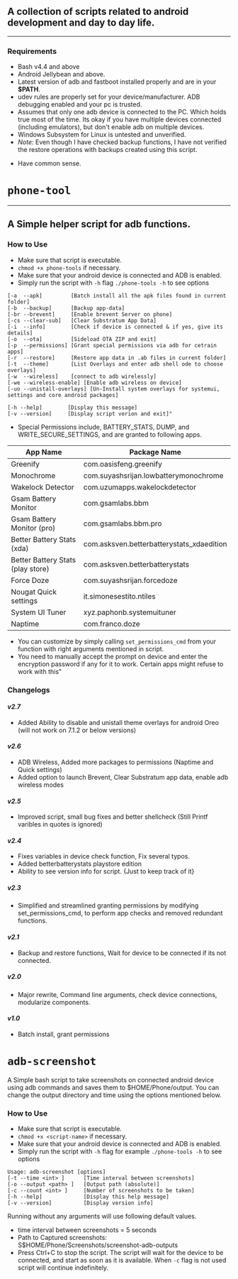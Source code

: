 ## A collection of scripts related to android development and day to day life.
---

### Requirements
* Bash v4.4 and above
* Android Jellybean and above.
* Latest version of adb and fastboot installed properly and are in your **$PATH**.
* udev rules are properly set for your device/manufacturer.
ADB debugging enabled and your pc is trusted.
* Assumes that only one adb device is connected to the PC. Which holds true most of the time.
Its okay if you have multiple devices connected (including emulators),
but don't enable adb on multiple devices.
* Windows Subsystem for Linux is untested and unverified.
* *Note*:  Even though I have checked backup functions,
I have not verified the restore operations with backups created using this script.
- Have common sense.


# `phone-tool`
---
## A Simple helper script for adb functions.


### How to Use
* Make sure that script is executable.
* `chmod +x phone-tools` if necessary.
*  Make sure that your android device is connected and ADB is enabled.
* Simply run the script with `-h` flag `./phone-tools -h` to see options


 ```
 [-a  --apk]         [Batch install all the apk files found in current folder]
 [-b  --backup]      [Backup app-data]
 [-br --brevent]     [Enable brevent Server on phone]
 [-cs --clear-sub]   [Clear Substratum App Data]
 [-i  --info]        [Check if device is connected & if yes, give its details]
 [-o  --ota]         [Sideload OTA ZIP and exit]
 [-p  --permissions] [Grant special permissions via adb for cetrain apps]
 [-r  --restore]     [Restore app data in .ab files in current folder]
 [-t  --theme]       [List Overlays and enter adb shell ode to choose overlays]
 [-w  --wireless]    [connect to adb wirelessly]
 [-we --wireless-enable] [Enable adb wireless on device]
 [-uo --unistall-overlays] [Un-Install system overlays for systemui, settings and core android packages]

 [-h --help]        [Display this message]
 [-v --version]     [Display script verion and exit]"
 ```
* Special Permissions include, BATTERY_STATS, DUMP, and WRITE_SECURE_SETTINGS, and are granted to following apps.

|App Name | Package Name |
|---| --- |
|Greenify | com.oasisfeng.greenify |
|Monochrome | com.suyashsrijan.lowbatterymonochrome |
|Wakelock Detector | com.uzumapps.wakelockdetector |
|Gsam Battery Monitor |com.gsamlabs.bbm |
|Gsam Battery Monitor (pro) | com.gsamlabs.bbm.pro |
|Better Battery Stats (xda) |com.asksven.betterbatterystats_xdaedition |
|Better Battery Stats (play store) | com.asksven.betterbatterystats |
|Force Doze | com.suyashsrijan.forcedoze |
|Nougat Quick settings | it.simonesestito.ntiles |
|System UI Tuner | xyz.paphonb.systemuituner |
|Naptime | com.franco.doze |
* You can customize by simply calling `set_permissions_cmd` from your function with right arguments mentioned in script.
* You need to manually accept the prompt on device and enter the encryption password if any for it to work. Certain apps might refuse to work with this"

### Changelogs


#### _v2.7_
- Added Ability to disable and unistall theme overlays for android Oreo (will not work on 7.1.2 or below versions)

#### _v2.6_
- ADB Wireless, Added more packages to permissions (Naptime and Quick settings)
- Added option to launch Brevent, Clear Substratum app data, enable adb wireless modes

#### _v2.5_
- Improved script, small bug fixes and better shellcheck (Still Printf varibles in quotes is ignored)

#### _v2.4_      
- Fixes  variables in device check function, Fix several typos.
- Added betterbatterystats playstore edition
- Ability to see version info for script. {Just to keep track of it}

##### _v2.3_      
- Simplified and streamlined granting permissions by modifying set_permissions_cmd,
to perform app checks and removed redundant functions.

#### _v2.1_      
- Backup and restore functions, Wait for device to be connected if its not connected.

##### _v2.0_     
- Major rewrite, Command line arguments, check device connections, modularize components.

#### _v1.0_      
- Batch install, grant permissions



#  `adb-screenshot`
A Simple bash script to take screenshots on connected android device using adb commands and saves them to $HOME/Phone/<script-name>output.
You can change the output directory and time using the options mentioned below.

### How to Use
* Make sure that script is executable.
* `chmod +x <script-name>` if necessary.
*  Make sure that your android device is connected and ADB is enabled.
* Simply run the script with `-h` flag for example `./phone-tools -h` to see options


 ```
 Usage: adb-screenshot [options]
 [-t --time <int> ]      [Time interval between screenshots]
 [-o --output <path> ]   [Output path (absolute)]
 [-c --count <int> ]     [Number of screenshots to be taken]
 [-h --help]             [Display this help message]
 [-v --version]          [Display version info]
 ```

 Running without any arguments will use following default values.
 * time interval between screenshots = 5 seconds
 * Path to Captured screenshots: S$HOME/Phone/Screenshots/screenshot-adb-outputs
 * Press Ctrl+C to stop the script. The script will wait for the device to be connected, and start as soon as it is available. When `-c` flag is not used script will continue indefinitely.
